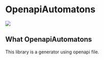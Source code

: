 # OpenapiAutomatons
[![](https://github.com/tanmen/openapi-automatons/workflows/test/badge.svg)](https://github.com/tanmen/openapi-automatons/actions?query=workflow%3Atest)
## What OpenapiAutomatons
This library is a generator using openapi file.

